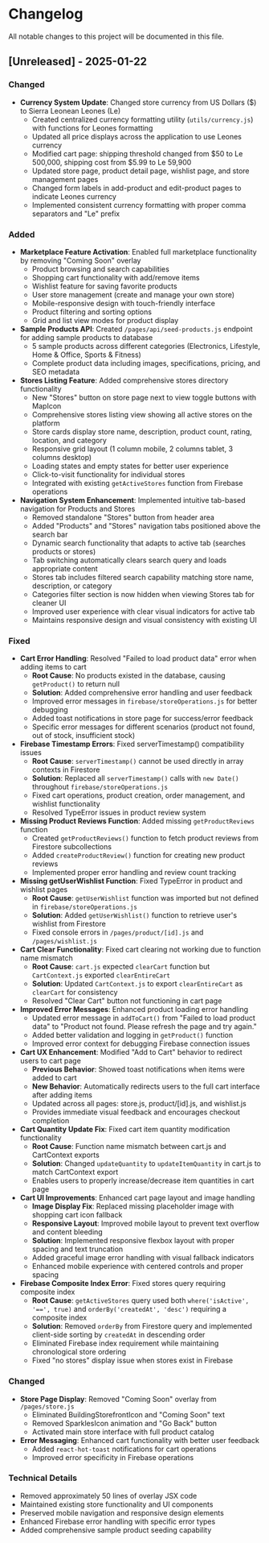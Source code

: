 # Changelog

All notable changes to this project will be documented in this file.

## [Unreleased] - 2025-01-22

### Changed
- **Currency System Update**: Changed store currency from US Dollars ($) to Sierra Leonean Leones (Le)
  - Created centralized currency formatting utility (`utils/currency.js`) with functions for Leones formatting
  - Updated all price displays across the application to use Leones currency
  - Modified cart page: shipping threshold changed from $50 to Le 500,000, shipping cost from $5.99 to Le 59,900
  - Updated store page, product detail page, wishlist page, and store management pages
  - Changed form labels in add-product and edit-product pages to indicate Leones currency
  - Implemented consistent currency formatting with proper comma separators and "Le" prefix

### Added
- **Marketplace Feature Activation**: Enabled full marketplace functionality by removing "Coming Soon" overlay
  - Product browsing and search capabilities
  - Shopping cart functionality with add/remove items
  - Wishlist feature for saving favorite products
  - User store management (create and manage your own store)
  - Mobile-responsive design with touch-friendly interface
  - Product filtering and sorting options
  - Grid and list view modes for product display
- **Sample Products API**: Created `/pages/api/seed-products.js` endpoint for adding sample products to database
  - 5 sample products across different categories (Electronics, Lifestyle, Home & Office, Sports & Fitness)
  - Complete product data including images, specifications, pricing, and SEO metadata
- **Stores Listing Feature**: Added comprehensive stores directory functionality
  - New "Stores" button on store page next to view toggle buttons with MapIcon
  - Comprehensive stores listing view showing all active stores on the platform
  - Store cards display store name, description, product count, rating, location, and category
  - Responsive grid layout (1 column mobile, 2 columns tablet, 3 columns desktop)
  - Loading states and empty states for better user experience
  - Click-to-visit functionality for individual stores
  - Integrated with existing `getActiveStores` function from Firebase operations
- **Navigation System Enhancement**: Implemented intuitive tab-based navigation for Products and Stores
  - Removed standalone "Stores" button from header area
  - Added "Products" and "Stores" navigation tabs positioned above the search bar
  - Dynamic search functionality that adapts to active tab (searches products or stores)
  - Tab switching automatically clears search query and loads appropriate content
  - Stores tab includes filtered search capability matching store name, description, or category
  - Categories filter section is now hidden when viewing Stores tab for cleaner UI
  - Improved user experience with clear visual indicators for active tab
  - Maintains responsive design and visual consistency with existing UI

### Fixed
- **Cart Error Handling**: Resolved "Failed to load product data" error when adding items to cart
  - **Root Cause**: No products existed in the database, causing `getProduct()` to return null
  - **Solution**: Added comprehensive error handling and user feedback
  - Improved error messages in `firebase/storeOperations.js` for better debugging
  - Added toast notifications in store page for success/error feedback
  - Specific error messages for different scenarios (product not found, out of stock, insufficient stock)
- **Firebase Timestamp Errors**: Fixed serverTimestamp() compatibility issues
  - **Root Cause**: `serverTimestamp()` cannot be used directly in array contexts in Firestore
  - **Solution**: Replaced all `serverTimestamp()` calls with `new Date()` throughout `firebase/storeOperations.js`
  - Fixed cart operations, product creation, order management, and wishlist functionality
  - Resolved TypeError issues in product review system
- **Missing Product Reviews Function**: Added missing `getProductReviews` function
  - Created `getProductReviews()` function to fetch product reviews from Firestore subcollections
  - Added `createProductReview()` function for creating new product reviews
  - Implemented proper error handling and review count tracking
- **Missing getUserWishlist Function**: Fixed TypeError in product and wishlist pages
  - **Root Cause**: `getUserWishlist` function was imported but not defined in `firebase/storeOperations.js`
  - **Solution**: Added `getUserWishlist()` function to retrieve user's wishlist from Firestore
  - Fixed console errors in `/pages/product/[id].js` and `/pages/wishlist.js`
- **Cart Clear Functionality**: Fixed cart clearing not working due to function name mismatch
  - **Root Cause**: `cart.js` expected `clearCart` function but `CartContext.js` exported `clearEntireCart`
  - **Solution**: Updated `CartContext.js` to export `clearEntireCart` as `clearCart` for consistency
  - Resolved "Clear Cart" button not functioning in cart page
- **Improved Error Messages**: Enhanced product loading error handling
  - Updated error message in `addToCart()` from "Failed to load product data" to "Product not found. Please refresh the page and try again."
  - Added better validation and logging in `getProduct()` function
  - Improved error context for debugging Firebase connection issues
- **Cart UX Enhancement**: Modified "Add to Cart" behavior to redirect users to cart page
  - **Previous Behavior**: Showed toast notifications when items were added to cart
  - **New Behavior**: Automatically redirects users to the full cart interface after adding items
  - Updated across all pages: store.js, product/[id].js, and wishlist.js
  - Provides immediate visual feedback and encourages checkout completion
- **Cart Quantity Update Fix**: Fixed cart item quantity modification functionality
  - **Root Cause**: Function name mismatch between cart.js and CartContext exports
  - **Solution**: Changed `updateQuantity` to `updateItemQuantity` in cart.js to match CartContext export
  - Enables users to properly increase/decrease item quantities in cart page
- **Cart UI Improvements**: Enhanced cart page layout and image handling
  - **Image Display Fix**: Replaced missing placeholder image with shopping cart icon fallback
  - **Responsive Layout**: Improved mobile layout to prevent text overflow and content bleeding
  - **Solution**: Implemented responsive flexbox layout with proper spacing and text truncation
  - Added graceful image error handling with visual fallback indicators
  - Enhanced mobile experience with centered controls and proper spacing
- **Firebase Composite Index Error**: Fixed stores query requiring composite index
  - **Root Cause**: `getActiveStores` query used both `where('isActive', '==', true)` and `orderBy('createdAt', 'desc')` requiring a composite index
  - **Solution**: Removed `orderBy` from Firestore query and implemented client-side sorting by `createdAt` in descending order
  - Eliminated Firebase index requirement while maintaining chronological store ordering
  - Fixed "no stores" display issue when stores exist in Firebase

### Changed
- **Store Page Display**: Removed "Coming Soon" overlay from `/pages/store.js`
  - Eliminated BuildingStorefrontIcon and "Coming Soon" text
  - Removed SparklesIcon animation and "Go Back" button
  - Activated main store interface with full product catalog
- **Error Messaging**: Enhanced cart functionality with better user feedback
  - Added `react-hot-toast` notifications for cart operations
  - Improved error specificity in Firebase operations

### Technical Details
- Removed approximately 50 lines of overlay JSX code
- Maintained existing store functionality and UI components
- Preserved mobile navigation and responsive design elements
- Enhanced Firebase error handling with specific error types
- Added comprehensive sample product seeding capability